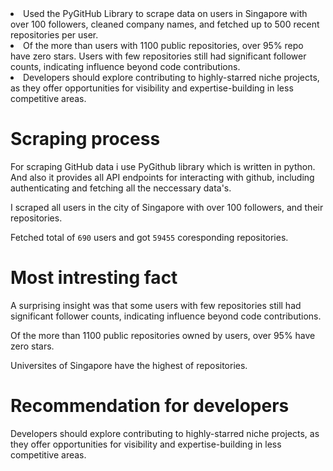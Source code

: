 <li> Used the PyGitHub Library to scrape data on users in Singapore with over 100 followers, cleaned company names, and fetched up to 500 recent repositories per user.

<li> Of the more than users with 1100 public repositories, over 95% repo have zero stars. Users with few repositories still had significant follower counts, indicating influence beyond code contributions.

<li> Developers should explore contributing to highly-starred niche projects, as they offer opportunities for visibility and expertise-building in less competitive areas.


# Scraping process 

For scraping GitHub data i use PyGithub library which is written in python. And also it provides all API endpoints for interacting with github, including authenticating and fetching all the neccessary data's.

I scraped all users in the city of Singapore with over 100 followers, and their repositories. 

Fetched total of <code>690</code> users and got <code>59455</code> coresponding repositories.

# Most intresting fact

A surprising insight was that some users with few repositories still had significant follower counts, indicating influence beyond code contributions.

Of the more than 1100 public repositories owned by users, over 95% have zero stars.

Universites of Singapore have the highest of repositories.


# Recommendation for developers

Developers should explore contributing to highly-starred niche projects, as they offer opportunities for visibility and expertise-building in less competitive areas.
